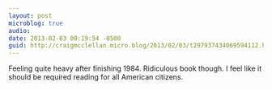 ```yaml
---
layout: post
microblog: true
audio: 
date: 2013-02-03 00:19:54 -0500
guid: http://craigmcclellan.micro.blog/2013/02/03/t297937434069594112.html
---
```

Feeling quite heavy after finishing 1984. Ridiculous book though. I feel like it should be required reading for all American citizens.

